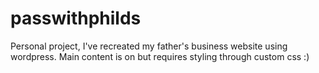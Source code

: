 # passwithphilds
Personal project, I've recreated my father's business website using wordpress. Main content is on but requires styling through custom css :)
